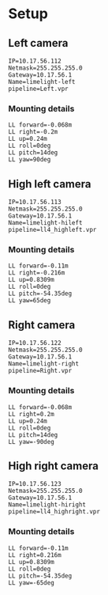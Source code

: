 # Setup

## Left camera

```
IP=10.17.56.112
Netmask=255.255.255.0
Gateway=10.17.56.1
Name=limelight-left
pipeline=Left.vpr
```

### Mounting details

```
LL forward=-0.068m
LL right=-0.2m
LL up=0.24m
LL roll=0deg
LL pitch=14deg
LL yaw=90deg
```

## High left camera

```
IP=10.17.56.113
Netmask=255.255.255.0
Gateway=10.17.56.1
Name=limelight-hileft
pipeline=ll4_highleft.vpr
```

### Mounting details

```
LL forward=-0.11m
LL right=-0.216m
LL up=0.8309m
LL roll=0deg
LL pitch=-54.35deg
LL yaw=65deg
```

## Right camera

```
IP=10.17.56.122
Netmask=255.255.255.0
Gateway=10.17.56.1
Name=limelight-right
pipeline=Right.vpr
```

### Mounting details

```
LL forward=-0.068m
LL right=0.2m
LL up=0.24m
LL roll=0deg
LL pitch=14deg
LL yaw=-90deg
```

## High right camera

```
IP=10.17.56.123
Netmask=255.255.255.0
Gateway=10.17.56.1
Name=limelight-hiright
pipeline=ll4_highright.vpr
```

### Mounting details

```
LL forward=-0.11m
LL right=0.216m
LL up=0.8309m
LL roll=0deg
LL pitch=-54.35deg
LL yaw=-65deg
```
